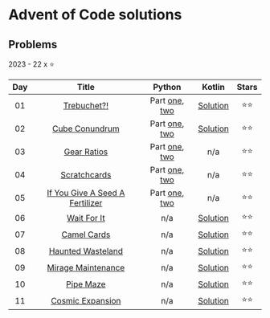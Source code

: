 # Advent of Code solutions
## Problems

2023 - 22 x ⭐

| Day |                                 Title                                  |                         Python                          |                        Kotlin                        | Stars |
|:---:|:----------------------------------------------------------------------:|:-------------------------------------------------------:|:----------------------------------------------------:|:-----:|
| 01  |           [Trebuchet?!](https://adventofcode.com/2023/day/1)           | Part [one](python/2023/1a.py), [two](python/2023/1b.py) | [Solution](kotlin/solutions/aockt/y2023/Y2023D01.kt) |  ⭐⭐   |
| 02  |         [Cube Conundrum](https://adventofcode.com/2023/day/2)          | Part [one](python/2023/2a.py), [two](python/2023/2b.py) | [Solution](kotlin/solutions/aockt/y2023/Y2023D02.kt) |  ⭐⭐   |
| 03  |           [Gear Ratios](https://adventofcode.com/2023/day/3)           | Part [one](python/2023/3a.py), [two](python/2023/3b.py) |                         n/a                          |  ⭐⭐   |
| 04  |          [Scratchcards](https://adventofcode.com/2023/day/4)           | Part [one](python/2023/4a.py), [two](python/2023/4b.py) |                         n/a                          |  ⭐⭐   |
| 05  | [If You Give A Seed A Fertilizer](https://adventofcode.com/2023/day/5) | Part [one](python/2023/5a.py), [two](python/2023/5b.py) |                         n/a                          |  ⭐⭐   |
| 06  |           [Wait For It](https://adventofcode.com/2023/day/6)           |                           n/a                           | [Solution](kotlin/solutions/aockt/y2023/Y2023D06.kt) |  ⭐⭐   |
| 07  |           [Camel Cards](https://adventofcode.com/2023/day/7)           |                           n/a                           | [Solution](kotlin/solutions/aockt/y2023/Y2023D07.kt) |  ⭐⭐   |
| 08  |        [Haunted Wasteland](https://adventofcode.com/2023/day/8)        |                           n/a                           | [Solution](kotlin/solutions/aockt/y2023/Y2023D08.kt) |  ⭐⭐   |
| 09  |       [Mirage Maintenance](https://adventofcode.com/2023/day/9)        |                           n/a                           | [Solution](kotlin/solutions/aockt/y2023/Y2023D09.kt) |  ⭐⭐   |
| 10  |           [Pipe Maze](https://adventofcode.com/2023/day/10)            |                           n/a                           | [Solution](kotlin/solutions/aockt/y2023/Y2023D10.kt) |  ⭐⭐   |
| 11  |        [Cosmic Expansion](https://adventofcode.com/2023/day/11)        |                           n/a                           | [Solution](kotlin/solutions/aockt/y2023/Y2023D11.kt) |  ⭐⭐   |
